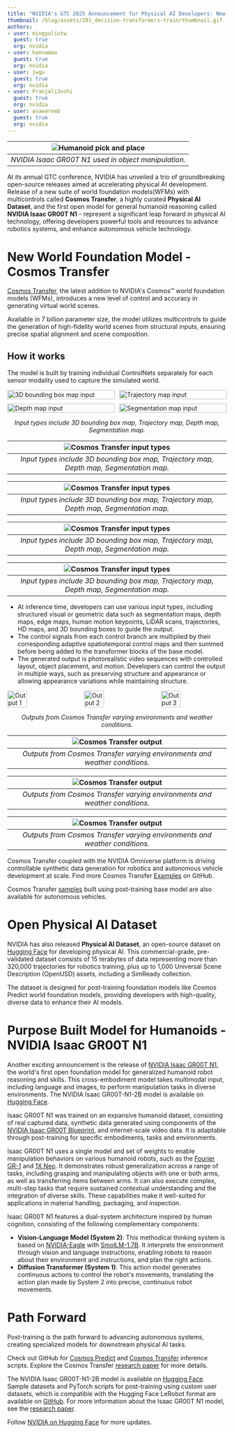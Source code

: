```yaml
---
title: "NVIDIA's GTC 2025 Announcement for Physical AI Developers: New Open Models and Datasets" 
thumbnail: /blog/assets/101_decision-transformers-train/thumbnail.gif
authors:
- user: mingyuliutw
  guest: true
  org: nvidia
- user: hannamao
  guest: true
  org: nvidia
- user: jwgu
  guest: true
  org: nvidia
- user: PranjaliJoshi
  guest: true
  org: nvidia
- user: asawareeb
  guest: true
  org: nvidia
---
```


| ![Humanoid pick and place](https://huggingface.co/datasets/huggingface/documentation-images/resolve/main/blog/physical-ai/humanoid.gif) |
| :--: |
| *NVIDIA Isaac GR00T N1 used in object manipulation.* |

At its annual GTC conference, NVIDIA has unveiled a trio of groundbreaking open-source releases aimed at accelerating physical AI development. Release of a new suite of world foundation models(WFMs) with multicontrols called **Cosmos Transfer**, a highly curated **Physical AI Dataset**, and the first open model for general humanoid reasoning called **NVIDIA Isaac GR00T N1** - represent a significant leap forward in physical AI technology, offering developers powerful tools and resources to advance robotics systems, and enhance autonomous vehicle technology.

# New World Foundation Model - Cosmos Transfer

[Cosmos Transfer](https://huggingface.co/collections/nvidia/cosmos-transfer1-67c9d328196453be6e568d3e), the latest addition to NVIDIA's Cosmos™ world foundation models (WFMs), introduces a new level of control and accuracy in generating virtual world scenes.

Available in 7 billion parameter size, the model utilizes multicontrols to guide the generation of high-fidelity world scenes from structural inputs, ensuring precise spatial alignment and scene composition.

## How it works

The model is built by training individual ControlNets separately for each sensor modality used to capture the simulated world.

<div style="display: grid; grid-template-columns: repeat(2, 1fr); gap: 10px;">
  <img src="https://huggingface.co/datasets/huggingface/documentation-images/resolve/main/blog/physical-ai/3D_bounding_box_map.gif" alt="3D bounding box map input" style="width: 100%;">
  <img src="https://huggingface.co/datasets/huggingface/documentation-images/resolve/main/blog/physical-ai/trajectory_map.gif" alt="Trajectory map input" style="width: 100%;">
  <img src="https://huggingface.co/datasets/huggingface/documentation-images/resolve/main/blog/physical-ai/depth_map.gif" alt="Depth map input" style="width: 100%;">
  <img src="https://huggingface.co/datasets/huggingface/documentation-images/resolve/main/blog/physical-ai/segmentation_map.gif" alt="Segmentation map input" style="width: 100%;">
</div>
<p style="text-align: center; font-style: italic;">Input types include 3D bounding box map, Trajectory map, Depth map, Segmentation map.</p>

| ![Cosmos Transfer input types](https://huggingface.co/datasets/huggingface/documentation-images/resolve/main/blog/physical-ai/3D_bounding_box_map.gif) |
| :--: |
| *Input types include 3D bounding box map, Trajectory map, Depth map, Segmentation map.* |

| ![Cosmos Transfer input types](https://huggingface.co/datasets/huggingface/documentation-images/resolve/main/blog/physical-ai/trajectory_map.gif) |
| :--: |
| *Input types include 3D bounding box map, Trajectory map, Depth map, Segmentation map.* |

| ![Cosmos Transfer input types](https://huggingface.co/datasets/huggingface/documentation-images/resolve/main/blog/physical-ai/depth_map.gif) |
| :--: |
| *Input types include 3D bounding box map, Trajectory map, Depth map, Segmentation map.* |

| ![Cosmos Transfer input types](https://huggingface.co/datasets/huggingface/documentation-images/resolve/main/blog/physical-ai/segmentation_map.gif) |
| :--: |
| *Input types include 3D bounding box map, Trajectory map, Depth map, Segmentation map.* |


- At inference time, developers can use various input types, including structured visual or geometric data such as segmentation maps, depth maps, edge maps, human motion keypoints, LiDAR scans, trajectories, HD maps, and 3D bounding boxes to guide the output.
- The control signals from each control branch are multiplied by their corresponding adaptive spatiotemporal control maps and then summed before being added to the transformer blocks of the base model. 
- The generated output is photorealistic video sequences with controlled layout, object placement, and motion. Developers can control the output in multiple ways, such as preserving structure and appearance or allowing appearance variations while maintaining structure.

<div style="display: flex; justify-content: space-between;">
  <img src="https://huggingface.co/datasets/huggingface/documentation-images/resolve/main/blog/physical-ai/output_1.gif" alt="Output 1" style="width: 30%;">
  <img src="https://huggingface.co/datasets/huggingface/documentation-images/resolve/main/blog/physical-ai/output_2.gif" alt="Output 2" style="width: 30%;">
  <img src="https://huggingface.co/datasets/huggingface/documentation-images/resolve/main/blog/physical-ai/output_3.gif" alt="Output 3" style="width: 30%;">
</div>
<p style="text-align: center; font-style: italic;">Outputs from Cosmos Transfer varying environments and weather conditions.</p>

| ![Cosmos Transfer output](https://huggingface.co/datasets/huggingface/documentation-images/resolve/main/blog/physical-ai/output_1.gif) |
| :--: |
| *Outputs from Cosmos Transfer varying environments and weather conditions.* |

| ![Cosmos Transfer output](https://huggingface.co/datasets/huggingface/documentation-images/resolve/main/blog/physical-ai/output_2.gif) |
| :--: |
| *Outputs from Cosmos Transfer varying environments and weather conditions.* |

| ![Cosmos Transfer output](https://huggingface.co/datasets/huggingface/documentation-images/resolve/main/blog/physical-ai/output_3.gif) |
| :--: |
| *Outputs from Cosmos Transfer varying environments and weather conditions.* |


Cosmos Transfer coupled with the NVIDIA Omniverse platform is driving controllable synthetic data generation for robotics and autonomous vehicle development at scale. Find more Cosmos Transfer [Examples](https://github.com/nvidia-cosmos/cosmos-transfer1#examples) on GitHub.

Cosmos Transfer [samples](https://huggingface.co/nvidia/Cosmos-Transfer1-7B-Sample-AV) built using post-training base model are also available for autonomous vehicles. 

# Open Physical AI Dataset

NVIDIA has also released **Physical AI Dataset**, an open-source dataset on [Hugging Face](https://huggingface.co/collections/nvidia/physical-ai-67c643edbb024053dcbcd6d8) for developing physical AI. This commercial-grade, pre-validated dataset consists of 15 terabytes of data representing more than 320,000 trajectories for robotics training, plus up to 1,000 Universal Scene Description (OpenUSD) assets, including a SimReady collection.

The dataset is designed for post-training foundation models like Cosmos Predict world foundation models, providing developers with high-quality, diverse data to enhance their AI models.

# Purpose Built Model for Humanoids - NVIDIA Isaac GR00T N1

Another exciting announcement is the release of [NVIDIA Isaac GR00T N1](https://developer.nvidia.com/blog/accelerate-generalist-humanoid-robot-development-with-nvidia-isaac-gr00t-n1/), the world's first open foundation model for generalized humanoid robot reasoning and skills. This cross-embodiment model takes multimodal input, including language and images, to perform manipulation tasks in diverse environments. The NVIDIA Isaac GR00T-N1-2B model is available on [Hugging Face](https://huggingface.co/nvidia/Isaac-GR00T-N1-2B).

Isaac GR00T N1 was trained on an expansive humanoid dataset, consisting of real captured data, synthetic data generated using components of the [NVIDIA Isaac GR00T Blueprint](https://developer.nvidia.com/blog/building-a-synthetic-motion-generation-pipeline-for-humanoid-robot-learning/), and internet-scale video data. It is adaptable through post-training for specific embodiments, tasks and environments. 

Isaac GR00T N1 uses a single model and set of weights to enable manipulation behaviors on various humanoid robots, such as the [Fourier GR-1](https://www.fftai.com/products-gr1) and [1X Neo](https://www.1x.tech/neo). It demonstrates robust generalization across a range of tasks, including grasping and manipulating objects with one or both arms, as well as transferring items between arms. It can also execute complex, multi-step tasks that require sustained contextual understanding and the integration of diverse skills. These capabilities make it well-suited for applications in material handling, packaging, and inspection.

Isaac GR00T N1 features a dual-system architecture inspired by human cognition, consisting of the following complementary components:

- **Vision-Language Model (System 2)**: This methodical thinking system is based on [NVIDIA-Eagle](https://huggingface.co/NVEagle) with [SmolLM-1.7B](https://huggingface.co/HuggingFaceTB/SmolLM-1.7B). It interprets the environment through vision and language instructions, enabling robots to reason about their environment and instructions, and plan the right actions.
- **Diffusion Transformer (System 1)**: This action model generates continuous actions to control the robot's movements, translating the action plan made by System 2 into precise, continuous robot movements.

# Path Forward

Post-training is the path forward to advancing autonomous systems, creating specialized models for downstream physical AI tasks.

Check out GitHub for [Cosmos Predict](https://github.com/nvidia-cosmos/cosmos-predict1) and [Cosmos Transfer](https://github.com/nvidia-cosmos/cosmos-transfer1) inference scripts. Explore the Cosmos Transfer [research paper](https://research.nvidia.com/publication/2025-03_cosmos-transfer-1-world-world-transfer-adaptive-multi-control-physical-ai) for more details.

The NVIDIA Isaac GR00T-N1-2B model is available on [Hugging Face](https://huggingface.co/nvidia/Isaac-GR00T-N1-2B). Sample datasets and PyTorch scripts for post-training using custom user datasets, which is compatible with the Hugging Face LeRobot format are available on [GitHub](http://github.com/NVIDIA/Isaac-GR00T). For more information about the Isaac GR00T N1 model, see the [research paper](https://research.nvidia.com/publication/2025-03_nvidia-isaac-gr00t-n1-open-foundation-model-humanoid-robots).

Follow [NVIDIA on Hugging Face](https://huggingface.co/nvidia) for more updates.
